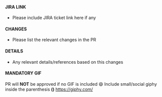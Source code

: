 #### JIRA LINK ####

- Please include JIRA ticket link here if any

#### CHANGES ####

- Please list the relevant changes in the PR



#### DETAILS ####

- Any relevant details/references based on this changes





#### MANDATORY GIF ####

PR will **NOT** be approved if no GIF is included 😄
Include small/social giphy inside the parenthesis **()** https://giphy.com/
![]()
